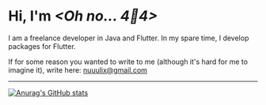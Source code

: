 # Hi, I'm *<Oh no... 4:cookie:4>*

I am a freelance developer in Java and Flutter. In my spare time, I develop packages for Flutter.

If for some reason you wanted to write to me (although it's hard for me to imagine it), write here: nuuulix@gmail.com

---

[![Anurag's GitHub stats](https://github-readme-stats.vercel.app/api?username=Nulllix&show_icons=true&theme=nord&include_all_commits=true&hide=contribs,prs)](https://github.com/anuraghazra/github-readme-stats)
